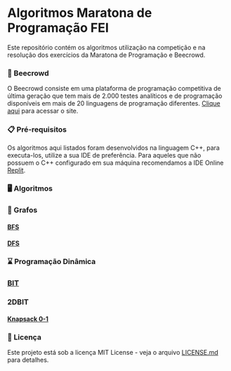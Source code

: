 # Algoritmos Maratona de Programação FEI

Este repositório contém os algoritmos utilização na competição e na resolução dos exercícios da Maratona de Programação e Beecrowd.

### 🐝 Beecrowd

O Beecrowd consiste em uma plataforma de programação competitiva de última geração que tem mais de 2.000 testes analíticos e de programação disponíveis em mais de 20 linguagens de programação diferentes. [Clique aqui](https://www.beecrowd.com.br/judge/pt/login) para acessar o site.

### 📋 Pré-requisitos
Os algoritmos aqui listados foram desenvolvidos na linguagem C++, para executa-los, utilize a sua IDE de preferência. Para aqueles que não possuem o C++ configurado em sua máquina recomendamos a IDE Online [Replit](https://replit.com/).

### 🖥️ Algoritmos


### 🌳 Grafos

#### [BFS](https://github.com/MaratonaFEI/Algoritmos/tree/main/BFS)

#### [DFS](https://github.com/MaratonaFEI/Algoritmos/tree/main/DFS)

### ⌛ Programação Dinâmica

### [BIT](https://github.com/MaratonaFEI/Algoritmos/tree/main/BIT)

### 2DBIT

#### [Knapsack 0-1](https://github.com/MaratonaFEI/Algoritmos/tree/main/Knapsack%200-1)


### 📄 Licença

Este projeto está sob a licença MIT License - veja o arquivo [LICENSE.md](https://github.com/MaratonaFEI/Algoritmos/blob/main/LICENSE) para detalhes.
